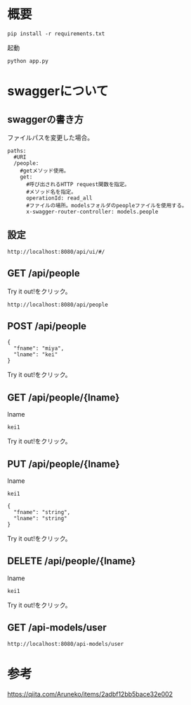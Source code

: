 
# 概要


```
pip install -r requirements.txt
```

起動    

```
python app.py
```


# swaggerについて


## swaggerの書き方

ファイルパスを変更した場合。    

```
paths:
  #URI
  /people:
    #getメソッド使用。
    get:
      #呼び出されるHTTP request関数を指定。
      #メソッド名を指定。
      operationId: read_all
      #ファイルの場所。modelsフォルダのpeopleファイルを使用する。
      x-swagger-router-controller: models.people
```

## 設定


```
http://localhost:8080/api/ui/#/
```


## GET /api/people

Try it out!をクリック。    


```
http://localhost:8080/api/people
```


## POST /api/people


```
{
  "fname": "miya",
  "lname": "kei"
}
```

Try it out!をクリック。    

## GET /api/people/{lname}

lname    

```
kei1
```

Try it out!をクリック。    


## PUT /api/people/{lname}

lname    

```
kei1
```

```
{
  "fname": "string",
  "lname": "string"
}
```

Try it out!をクリック。    


## DELETE /api/people/{lname}


lname    

```
kei1
```

Try it out!をクリック。    


## GET /api-models/user


```
http://localhost:8080/api-models/user
```


# 参考

https://qiita.com/Aruneko/items/2adbf12bb5bace32e002
